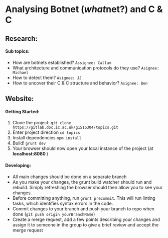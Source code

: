 # Analysing Botnet (<i>what</i>net?) and C & C

## Research: 

#### Sub topics:
* How are botnets established? `Assignee: Callum`
* What architecture and communication protocols do they use? `Asignee: Michael`
* How to detect them? `Asignee: JJ`
* How to uncover their C & C structure and behavior? `Asignee: Ben`

## Website:

#### Getting Started:

1. Clone the project: `git clone https://gitlab.doc.ic.ac.uk/g1516304/topics.git`
2. Enter project direction `cd topics`
3. Install dependencies `npm install`
4. Build! `grunt dev` 
5. Your browser should now open your local instance of the project (at <b> localhost:8080 </b>)

#### Developing:
* All main changes should be done on a separate branch
* As you make your changes, the grunt build watcher should run and rebuild. Simply refreshing the browser should then allow you to see your changes. 
* Before committing anything, run `grunt precommit`. This will run linting tasks, which identifies syntax errors in the code.
* Commit changes to your branch and push your branch to repo when done (`git push origin yourBranchName`)
* Create a merge request, add a few points describing your changes and assign it to someone in the group to give a brief review and accept the merge request